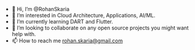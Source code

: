 - 👋 Hi, I’m @RohanSkaria
- 👀 I’m interested in Cloud Architecture, Applications, AI/ML.
- 🌱 I’m currently learning DART and Flutter.
- 💞️ I’m looking to collaborate on any open source projects you might want help with.
- 📫 How to reach me rohan.skaria@gmail.com

<!---
RohanSkaria/RohanSkaria is a ✨ special ✨ repository because its `README.md` (this file) appears on your GitHub profile.
You can click the Preview link to take a look at your changes.
--->
